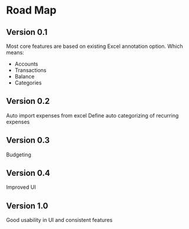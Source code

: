 # Road Map

## Version 0.1

Most core features are based on existing Excel annotation option.
Which means:
- Accounts
- Transactions
- Balance
- Categories

## Version 0.2

Auto import expenses from excel
Define auto categorizing of recurring expenses

## Version 0.3

Budgeting

## Version 0.4

Improved UI

## Version 1.0

Good usability in UI and consistent features
